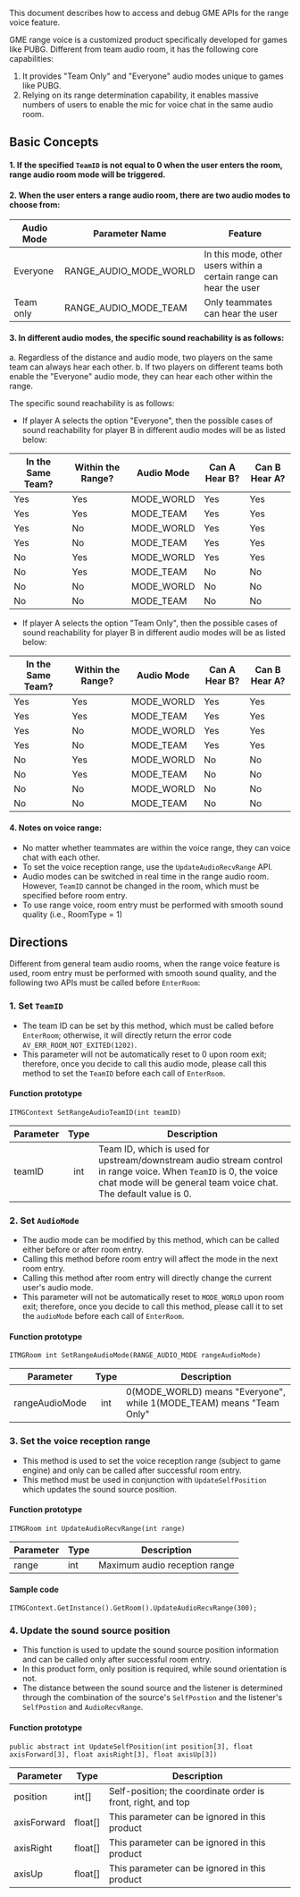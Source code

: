 This document describes how to access and debug GME APIs for the range voice feature.

GME range voice is a customized product specifically developed for games like PUBG. Different from team audio room, it has the following core capabilities:
1. It provides "Team Only" and "Everyone" audio modes unique to games like PUBG.
2. Relying on its range determination capability, it enables massive numbers of users to enable the mic for voice chat in the same audio room.



## Basic Concepts
#### 1. If the specified `TeamID` is not equal to 0 when the user enters the room, range audio room mode will be triggered.
#### 2. When the user enters a range audio room, there are two audio modes to choose from:

| Audio Mode | Parameter Name | Feature |
| -------- | ---------------------- | -------------------------------------------- |
| Everyone | RANGE_AUDIO_MODE_WORLD | In this mode, other users within a certain range can hear the user |
| Team only | RANGE_AUDIO_MODE_TEAM | Only teammates can hear the user |

#### 3. In different audio modes, the specific sound reachability is as follows:
a. Regardless of the distance and audio mode, two players on the same team can always hear each other.
b. If two players on different teams both enable the "Everyone" audio mode, they can hear each other within the range.

The specific sound reachability is as follows:
- If player A selects the option "Everyone", then the possible cases of sound reachability for player B in different audio modes will be as listed below:

| In the Same Team?	| Within the Range?	| Audio Mode	| Can A Hear B? 	| Can B Hear A?	|
| -----------------	| ------------ | ------------ |--------------------------	|--------------------------	|
| Yes 		| Yes 		 	|MODE_WORLD	| Yes		| Yes		|
| Yes		| Yes		 	|MODE_TEAM	| Yes		| Yes		|
| Yes		| No		 	|MODE_WORLD	| Yes		| Yes		|
| Yes		| No		 	|MODE_TEAM	| Yes		| Yes		|
| No 		| Yes		 	|MODE_WORLD	| Yes		| Yes		|
| No		| Yes			|MODE_TEAM	| No	| No	|
| No		| No		 	|MODE_WORLD	| No	| No	|
| No		| No			|MODE_TEAM	| No	| No	|

- If player A selects the option "Team Only", then the possible cases of sound reachability for player B in different audio modes will be as listed below:

| In the Same Team?	| Within the Range?	| Audio Mode	| Can A Hear B? 	| Can B Hear A?	|
| -----------------	| ------------ | ------------ |--------------------------	|--------------------------	|
| Yes 		| Yes 		 	|MODE_WORLD	| Yes		| Yes		|
| Yes		| Yes		 	|MODE_TEAM	| Yes		| Yes		|
| Yes		| No		 	|MODE_WORLD	| Yes		| Yes		|
| Yes		| No		 	|MODE_TEAM	| Yes		| Yes		|
| No		| Yes		 	|MODE_WORLD	| No	| No	|
| No		| Yes			|MODE_TEAM	| No	| No	|
| No		| No		 	|MODE_WORLD	| No	| No	|
| No		| No			|MODE_TEAM	| No	| No	|


#### 4. Notes on voice range:
 - No matter whether teammates are within the voice range, they can voice chat with each other.
 - To set the voice reception range, use the `UpdateAudioRecvRange` API.
 - Audio modes can be switched in real time in the range audio room. However, `TeamID` cannot be changed in the room, which must be specified before room entry.
 - To use range voice, room entry must be performed with smooth sound quality (i.e., RoomType = 1)



## Directions
Different from general team audio rooms, when the range voice feature is used, room entry must be performed with smooth sound quality, and the following two APIs must be called before `EnterRoom`:

### 1. Set `TeamID`
- The team ID can be set by this method, which must be called before `EnterRoom`; otherwise, it will directly return the error code `AV_ERR_ROOM_NOT_EXITED(1202)`.
- This parameter will not be automatically reset to 0 upon room exit; therefore, once you decide to call this audio mode, please call this method to set the `TeamID` before each call of `EnterRoom`.

#### Function prototype

```
ITMGContext SetRangeAudioTeamID(int teamID)
```

| Parameter | Type | Description |
| ------------- |:-------------:|-------------
| teamID		|int    		| Team ID, which is used for upstream/downstream audio stream control in range voice. When `TeamID` is 0, the voice chat mode will be general team voice chat. The default value is 0.

### 2. Set `AudioMode`
- The audio mode can be modified by this method, which can be called either before or after room entry.
- Calling this method before room entry will affect the mode in the next room entry.
- Calling this method after room entry will directly change the current user's audio mode.
- This parameter will not be automatically reset to `MODE_WORLD` upon room exit; therefore, once you decide to call this method, please call it to set the `audioMode` before each call of `EnterRoom`.

#### Function prototype
  
```
ITMGRoom int SetRangeAudioMode(RANGE_AUDIO_MODE rangeAudioMode)
```

| Parameter | Type | Description |
| ------------- |:-------------:|-------------|
| rangeAudioMode    |int     | 0(MODE_WORLD) means "Everyone", while 1(MODE_TEAM) means "Team Only" |


### 3. Set the voice reception range
- This method is used to set the voice reception range (subject to game engine) and only can be called after successful room entry.
- This method must be used in conjunction with `UpdateSelfPosition` which updates the sound source position.

#### Function prototype 

```
ITMGRoom int UpdateAudioRecvRange(int range)
```

| Parameter | Type | Description |
| ------------- |-------------|-------------|
| range    |int         | Maximum audio reception range				|

#### Sample code  

```
ITMGContext.GetInstance().GetRoom().UpdateAudioRecvRange(300);
```

### 4. Update the sound source position
- This function is used to update the sound source position information and can be called only after successful room entry.
- In this product form, only position is required, while sound orientation is not.
- The distance between the sound source and the listener is determined through the combination of the source's `SelfPostion` and the listener's `SelfPostion` and `AudioRecvRange`.


#### Function prototype

```
public abstract int UpdateSelfPosition(int position[3], float axisForward[3], float axisRight[3], float axisUp[3])
```

| Parameter | Type | Description |
| ------------- |-------------|-------------
| position   	|int[]		| Self-position; the coordinate order is front, right, and top |
| axisForward   |float[]  	| This parameter can be ignored in this product |
| axisRight    	|float[]  	| This parameter can be ignored in this product |
| axisUp    	|float[]  	| This parameter can be ignored in this product |
